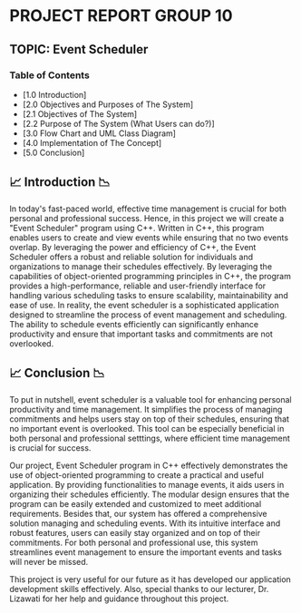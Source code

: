 # PROJECT REPORT GROUP 10
## TOPIC: Event Scheduler

### Table of Contents
- [1.0 Introduction]
- [2.0 Objectives and Purposes of The System]
- [2.1 Objectives of The System]
- [2.2 Purpose of The System (What Users can do?)]
- [3.0 Flow Chart and UML Class Diagram]
- [4.0 Implementation of The Concept]
- [5.0 Conclusion]

## 📈 Introduction 📉
  In today's fast-paced world, effective time management is crucial for both personal and professional success. Hence, in this project we will create a "Event Scheduler" program using C++. Written in C++, this program enables users to create and view events while ensuring that no two events overlap. By leveraging the power and efficiency of C++, the Event Scheduler offers a robust and reliable solution for individuals and organizations to manage their schedules effectively. By leveraging the capabilities of object-oriented programming principles in C++, the program provides a high-performance, reliable and user-friendly interface for handling various scheduling tasks to ensure scalability, maintainability and ease of use. In reality, the event scheduler is a sophisticated application designed to streamline the process of event management and scheduling. The ability to schedule events efficiently can significantly enhance productivity and ensure that important tasks and commitments are not overlooked.

## 📈 Conclusion 📉
  To put in nutshell, event scheduler is a valuable tool for enhancing personal productivity and time management. It simplifies the process of managing commitments and helps users stay on top of their schedules, ensuring that no important event is overlooked. This tool can be especially beneficial in both personal and professional setttings, where efficient time management is crucial for success.
  
  Our project, Event Scheduler program in C++ effectively demonstrates the use of object-oriented programming to create a practical and useful application. By providing functionalities to manage events, it aids users in organizing their schedules efficiently. The modular design ensures that the program can be easily extended and customized to meet additional requirements. Besides that, our system has offered a comprehensive solution managing and scheduling events. With its intuitive interface and robust features, users can easily stay organized and on top of their commitments. For both personal and professional use, this system streamlines event management to ensure the important events and tasks will never be missed.
  
  This project is very useful for our future as it has developed our application development skills effectively. Also, special thanks to our lecturer, Dr. Lizawati for her help and guidance throughout this project.
